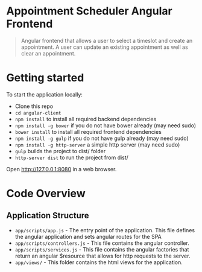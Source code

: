 # Appointment Scheduler Angular Frontend

>  Angular frontend that allows a user to select a timeslot and create an appointment. A user can update an existing appointment as well as clear an appointment.

# Getting started

To start the application locally:

- Clone this repo
- `cd angular-client`
- `npm install` to install all required backend dependencies
- `npm install -g bower` if you do not have bower already (may need sudo)
- `bower install` to install all required frontend dependencies
- `npm install -g gulp` if you do not have gulp already (may need sudo)
- `npm install -g http-server` a simple http server (may need sudo)
- `gulp` builds the project to dist/ folder
- `http-server dist` to run the project from dist/

Open http://127.0.0.1:8080 in a web browser.

# Code Overview

## Application Structure

- `app/scripts/app.js` - The entry point of the application. This file defines the angular application and sets angular routes for the SPA
- `app/scripts/controllers.js` - This file contains the angular controller.
- `app/scripts/services.js` - This file contains the angular factories that return an angular $resource that allows for http requests to the server.
- `app/views/` - This folder contains the html views for the application.
